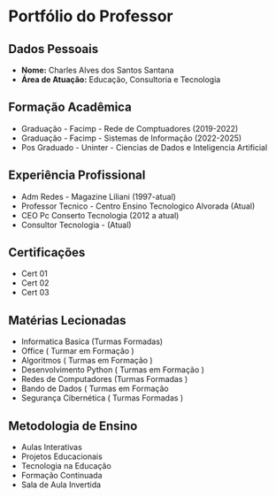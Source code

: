 # Portfólio do Professor


## Dados Pessoais
- **Nome:** Charles Alves dos Santos Santana
- **Área de Atuação:** Educação, Consultoria e Tecnologia

## Formação Acadêmica
- Graduação - Facimp - Rede de Comptuadores (2019-2022)
- Graduação - Facimp - Sistemas de Informação (2022-2025)
- Pos Graduado - Uninter - Ciencias de Dados e Inteligencia Artificial

## Experiência Profissional
- Adm Redes - Magazine Liliani (1997-atual)
- Professor Tecnico - Centro Ensino Tecnologico Alvorada (Atual)
- CEO Pc Conserto Tecnologia (2012 a atual)
- Consultor Tecnologia - (Atual)

## Certificações
- Cert 01
- Cert 02
- Cert 03

## Matérias Lecionadas
- Informatica Basica (Turmas Formadas)
- Office ( Turmar em Formação )
- Algoritmos ( Turmas em Formação )
- Desenvolvimento Python ( Turmas em Formação )
- Redes de Computadores (Turmas Formadas )
- Bando de Dados ( Turmas em Formação
- Segurança Cibernética ( Turmas Formadas )

## Metodologia de Ensino
- Aulas Interativas
- Projetos Educacionais
- Tecnologia na Educação
- Formação Continuada
- Sala de Aula Invertida
